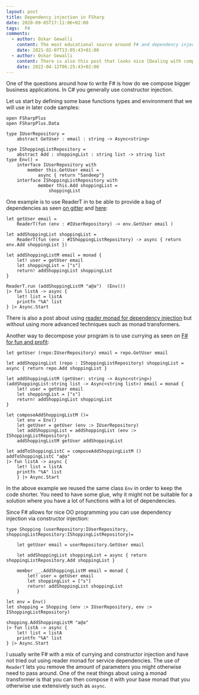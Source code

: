 ```yaml
---
layout: post
title: Dependency injection in FSharp
date: 2020-09-05T17:11:06+02:00
tags:  F#
comments:
  - author: Oskar Gewalli
    content: The most educational source around F# and dependency injection is [F# for fun and profit](https://fsharpforfunandprofit.com/posts/dependencies/). It's part of the 2020 advent calendar and is a great source with links to other well written posts.
    date: 2021-02-07T13:05:43+01:00
  - author: Oskar Gewalli
    content: There is also this post that looks nice [Dealing with complex dependency injection in F#](https://bartoszsypytkowski.com/dealing-with-complex-dependency-injection-in-f/)
    date: 2022-04-12T06:25:43+02:00
---
```


One of the questions around how to write F# is how do we compose bigger business applications. In C# you generally use constructor injection.

Let us start by defining some base functions types and environment that we will use in later code samples:

``` F#
open FSharpPlus
open FSharpPlus.Data

type IUserRepository =
    abstract GetUser : email : string -> Async<string>

type IShoppingListRepository =
    abstract Add : shoppingList : string list -> string list
type Env() =
    interface IUserRepository with
        member this.GetUser email =
            async { return "Sandeep"}
    interface IShoppingListRepository with
            member this.Add shoppingList =
                shoppingList
```

One example is to use ReaderT in to be able to provide a bag of dependencies as seen [on gitter](https://gitter.im/fsprojects/FSharpPlus?at=5eba11635a0bc5394637de8e
) and [here](https://www.youtube.com/watch?v=pxJCHJgG8ws&ab_channel=F%23Online):

``` F#
let getUser email =
    ReaderT(fun (env : #IUserRepository) -> env.GetUser email )

let addShoppingList shoppingList =
    ReaderT(fun (env : #IShoppingListRepository) -> async { return env.Add shoppingList })

let addShoppingListM email = monad {
    let! user = getUser email
    let shoppingList = ["s"]
    return! addShoppingList shoppingList
}

ReaderT.run (addShoppingListM "a@a")  (Env())
|> fun listA -> async {
    let! list = listA
    printfn "%A" list
} |> Async.Start
```

There is also a post about using [reader monad for dependency injection](https://bartoszsypytkowski.com/dealing-with-complex-dependency-injection-in-f/) but without using more advanced techniques such as monad transformers.

Another way to decompose your program is to use currying as seen on [ F# for fun and profit](https://fsharpforfunandprofit.com/posts/dependency-injection-1/):

``` F#
let getUser (repo:IUserRepository) email = repo.GetUser email

let addShoppingList (repo : IShoppingListRepository) shoppingList = async { return repo.Add shoppingList }

let addShoppingListM (getUser: string -> Async<string>) (addShoppingList:string list -> Async<string list>) email = monad {
    let! user = getUser email
    let shoppingList = ["s"]
    return! addShoppingList shoppingList
}

let composeAddShoppingListM ()=
    let env = Env()
    let getUser = getUser (env :> IUserRepository)
    let addShoppingList = addShoppingList (env :> IShoppingListRepository)
    addShoppingListM getUser addShoppingList

let addToShoppingListC = composeAddShoppingListM ()
addToShoppingListC "a@a"
|> fun listA -> async {
    let! list = listA
    printfn "%A" list
    } |> Async.Start
```

In the above example we reused the same class `Env` in order to keep the code shorter. You need to have some glue, why it might not be suitable for a solution where you have a lot of functions with a lot of dependencies.

Since F# allows for nice OO programming you can use dependency injection via constructor injection:

``` F#
type Shopping (userRepository:IUserRepository, shoppingListRepository:IShoppingListRepository)=

    let getUser email = userRepository.GetUser email

    let addShoppingList shoppingList = async { return shoppingListRepository.Add shoppingList }

    member __.AddShoppingListM email = monad {
        let! user = getUser email
        let shoppingList = ["s"]
        return! addShoppingList shoppingList
    }

let env = Env()
let shopping = Shopping (env :> IUserRepository, env :> IShoppingListRepository)

shopping.AddShoppingListM "a@a"
|> fun listA -> async {
    let! list = listA
    printfn "%A" list
} |> Async.Start
```

I usually write F# with a mix of currying and constructor injection and have not tried out using reader monad for service dependencies. The use of `ReaderT` lets you remove the amount of parameters you might otherwise need to pass around. One of the neat things about using a monad transformer is that you can then compose it with your base monad that you otherwise use extensively such as `async`.
